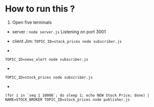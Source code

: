 ![]()

# How to run this ? 
1. Open five terminals

- server : 
```node server.js```
Listening on port 3001



- client Jim:
```TOPIC_ID=stock_prices node subscriber.js```


- 
```TOPIC_ID=news_alert node subscriber.js```

- 
```TOPIC_ID=stock_prices node subscriber.js```


- 
```(for i in `seq 1 10000`; do sleep 1; echo NEW Stock Price; done) | NAME=STOCK_BROKER TOPIC_ID=stock_prices node publisher.js```